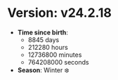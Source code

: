 # Version: v24.2.18
- **Time since birth**:
  - 8845 days
  - 212280 hours
  - 12736800 minutes
  - 764208000 seconds
- **Season**: Winter ❄️
